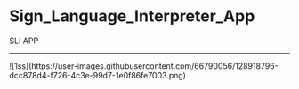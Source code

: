 
# Sign_Language_Interpreter_App
SLI APP
<hr>
![1ss](https://user-images.githubusercontent.com/66790056/128918796-dcc878d4-f726-4c3e-99d7-1e0f86fe7003.png)
